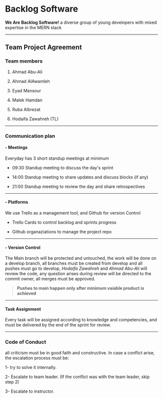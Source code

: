 # Backlog Software

**We Are Backlog Software!** a diverse group of young developers with mixed expertise in the MERN stack

---

## Team Project Agreement

### Team members

1. Ahmad Abu-Ali

2. Ahmad AlAwamleh

3. Eyad Mansour

4. Malek Hamdan

5. Ruba Albrezat

6. Hodaifa Zawahreh (TL)

---

### Communication plan

#### - Meetings

Everyday has 3 short standup meetings at minimum

- 09:30 Standup meeting to discuss the day's sprint

- 14:00 Standup meeting to share updates and discuss blocks (if any)

- 21:00 Standup meeting to review the day and share retrospectives

---

#### - Platforms

We use Trello as a management tool, and Github for version Control

- Trello Cards to control backlog and sprints progress

- Github organaziations to manage the project repo

---

#### - Version Control

The Main branch will be protected and untouched, the work will be done on a develop branch, all branches must be created from develop and all pushes must go to develop, *Hodaifa Zawahreh* and *Ahmad Abu-Ali* will review the code, any question arises during review will be directed to the commit owner, all merges must be approved.
>**Pushes to main happen only after minimum vaiable product is achieved**

---

#### Task Assignment

Every task will be assigned according to knowledge and competencies, and must be delivered by the end of the sprint for review.

---

### Code of Conduct

all criticism must be in good faith and constructive. In case a conflict arise, the escalation process must be:

1- try to solve it internally.

2- Escalate to team leader. (If the conflict was with the team leader, skip step 2)

3- Escalate to instructor.
